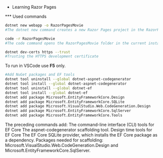 * Learning Razor Pages

*** Used commands
```bash
dotnet new webapp -o RazorPagesMovie
#The dotnet new command creates a new Razor Pages project in the RazorPagesMovie folder.
```

```bash
code -r RazorPagesMovie
#The code command opens the RazorPagesMovie folder in the current instance of Visual Studio Code.
```

```bash
dotnet dev-certs https --trust
#Trusting the HTTPS development certificate
```

To run in VSCode use **F5** only.

```bash
#Add NuGet packages and EF tools
dotnet tool uninstall --global dotnet-aspnet-codegenerator
dotnet tool install --global dotnet-aspnet-codegenerator
dotnet tool uninstall --global dotnet-ef
dotnet tool install --global dotnet-ef
dotnet add package Microsoft.EntityFrameworkCore.Design
dotnet add package Microsoft.EntityFrameworkCore.SQLite
dotnet add package Microsoft.VisualStudio.Web.CodeGeneration.Design
dotnet add package Microsoft.EntityFrameworkCore.SqlServer
dotnet add package Microsoft.EntityFrameworkCore.Tools
```
The preceding commands add:
The command-line interface (CLI) tools for EF Core
The aspnet-codegenerator scaffolding tool.
Design time tools for EF Core
The EF Core SQLite provider, which installs the EF Core package as a dependency.
Packages needed for scaffolding: Microsoft.VisualStudio.Web.CodeGeneration.Design and Microsoft.EntityFrameworkCore.SqlServer.

